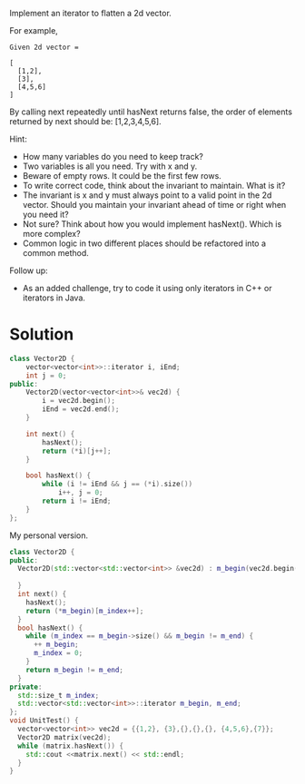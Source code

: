 Implement an iterator to flatten a 2d vector.

For example,
```
Given 2d vector =

[
  [1,2],
  [3],
  [4,5,6]
]
``` 

By calling next repeatedly until hasNext returns false, the order of elements returned by next should be: [1,2,3,4,5,6].

Hint:

* How many variables do you need to keep track?  
* Two variables is all you need. Try with x and y.  
* Beware of empty rows. It could be the first few rows.  
* To write correct code, think about the invariant to maintain. What is it?  
* The invariant is x and y must always point to a valid point in the 2d vector. Should you maintain your invariant ahead of time or right when you need it?  
* Not sure? Think about how you would implement hasNext(). Which is more complex?  
* Common logic in two different places should be refactored into a common method.  

Follow up:  
* As an added challenge, try to code it using only iterators in C++ or iterators in Java.

# Solution

```cpp
class Vector2D {
    vector<vector<int>>::iterator i, iEnd;
    int j = 0;
public:
    Vector2D(vector<vector<int>>& vec2d) {
        i = vec2d.begin();
        iEnd = vec2d.end();
    }

    int next() {
        hasNext();
        return (*i)[j++];
    }

    bool hasNext() {
        while (i != iEnd && j == (*i).size())
            i++, j = 0;
        return i != iEnd;
    }
};
```

My personal version.

```cpp
class Vector2D {
public:
  Vector2D(std::vector<std::vector<int>> &vec2d) : m_begin(vec2d.begin()), m_end(vec2d.end()), m_index(0){
    
  }
  int next() {
    hasNext();
    return (*m_begin)[m_index++];
  }
  bool hasNext() {
    while (m_index == m_begin->size() && m_begin != m_end) {
      ++ m_begin;
      m_index = 0;
    }
    return m_begin != m_end;
  }
private:
  std::size_t m_index;
  std::vector<std::vector<int>>::iterator m_begin, m_end;
};
void UnitTest() {
  vector<vector<int>> vec2d = {{1,2}, {3},{},{},{}, {4,5,6},{7}};
  Vector2D matrix(vec2d);
  while (matrix.hasNext()) {
    std::cout <<matrix.next() << std::endl;
  }
}

```
